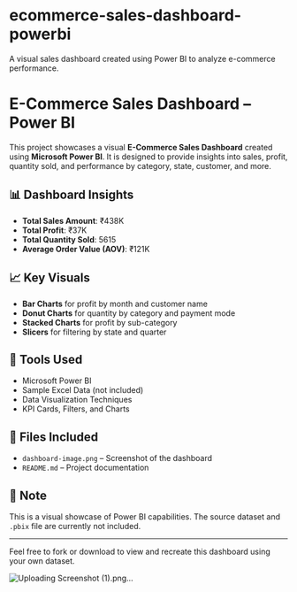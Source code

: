 # ecommerce-sales-dashboard-powerbi
A visual sales dashboard created using Power BI to analyze e-commerce performance.
# E-Commerce Sales Dashboard – Power BI

This project showcases a visual **E-Commerce Sales Dashboard** created using **Microsoft Power BI**. It is designed to provide insights into sales, profit, quantity sold, and performance by category, state, customer, and more.

## 📊 Dashboard Insights

- **Total Sales Amount**: ₹438K  
- **Total Profit**: ₹37K  
- **Total Quantity Sold**: 5615  
- **Average Order Value (AOV)**: ₹121K

## 📈 Key Visuals

- **Bar Charts** for profit by month and customer name
- **Donut Charts** for quantity by category and payment mode
- **Stacked Charts** for profit by sub-category
- **Slicers** for filtering by state and quarter

## 🧰 Tools Used

- Microsoft Power BI
- Sample Excel Data (not included)
- Data Visualization Techniques
- KPI Cards, Filters, and Charts

## 📁 Files Included

- `dashboard-image.png` – Screenshot of the dashboard
- `README.md` – Project documentation

## 📝 Note

This is a visual showcase of Power BI capabilities. The source dataset and `.pbix` file are currently not included.

---

Feel free to fork or download to view and recreate this dashboard using your own dataset.

![Uploading Screenshot (1).png…]()
